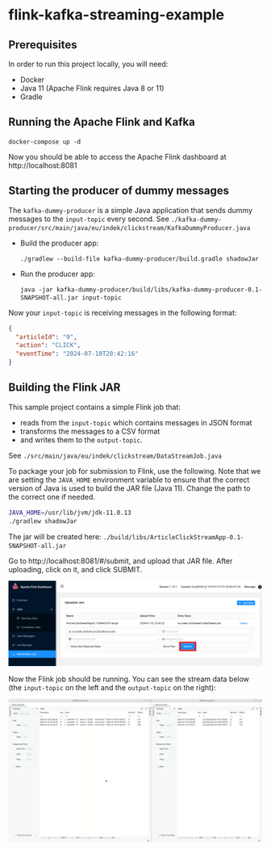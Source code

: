 # flink-kafka-streaming-example

## Prerequisites

In order to run this project locally, you will need:
- Docker
- Java 11 (Apache Flink requires Java 8 or 11)
- Gradle

## Running the Apache Flink and Kafka

```shell
docker-compose up -d
```

Now you should be able to access the Apache Flink dashboard at http://localhost:8081

## Starting the producer of dummy messages

The `kafka-dummy-producer` is a simple Java application that sends dummy messages to the `input-topic` every second.
See `./kafka-dummy-producer/src/main/java/eu/indek/clickstream/KafkaDummyProducer.java`

- Build the producer app:
  ```
  ./gradlew --build-file kafka-dummy-producer/build.gradle shadowJar
  ```
- Run the producer app:
  ```
  java -jar kafka-dummy-producer/build/libs/kafka-dummy-producer-0.1-SNAPSHOT-all.jar input-topic
  ```

Now your `input-topic` is receiving messages in the following format:

```json
{
  "articleId": "9",
  "action": "CLICK",
  "eventTime": "2024-07-10T20:42:16"
}
```

## Building the Flink JAR

This sample project contains a simple Flink job that:
- reads from the `input-topic` which contains messages in JSON format 
- transforms the messages to a CSV format
- and writes them to the `output-topic`.

See `./src/main/java/eu/indek/clickstream/DataStreamJob.java`

To package your job for submission to Flink, use the following.
Note that we are setting the `JAVA_HOME` environment variable to ensure that the correct version of Java is used
to build the JAR file (Java 11). Change the path to the correct one if needed.

```bash
JAVA_HOME=/usr/lib/jvm/jdk-11.0.13
./gradlew shadowJar
```

The jar will be created here: `./build/libs/ArticleClickStreamApp-0.1-SNAPSHOT-all.jar`

Go to http://localhost:8081/#/submit, and upload that JAR file. After uploading, click on it, and click SUBMIT.

![](assets/upload-jar.png)

Now the Flink job should be running. You can see the stream data below (the `input-topic` on the left and the `output-topic` on the right):

![](assets/streams-preview.gif)